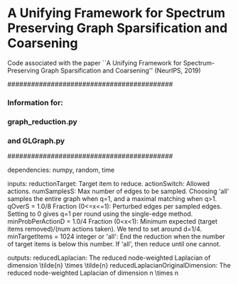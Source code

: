 # A Unifying Framework for Spectrum Preserving Graph Sparsification and Coarsening
Code associated with the paper ``A Unifying Framework for Spectrum-Preserving Graph Sparsification and Coarsening'' (NeurIPS, 2019)

##########################################
### Information for:
### 	graph_reduction.py
###		and GLGraph.py
##########################################

dependencies: numpy, random, time

inputs: 
	reductionTarget:			Target item to reduce.
	actionSwitch:				Allowed actions.
	numSamplesS:				Max number of edges to be sampled.  Choosing 'all' samples the entire graph when q=1, and a maximal matching when q>1.
	qOverS = 1.0/8				Fraction (0<=x<=1): Perturbed edges per sampled edges. Setting to 0 gives q=1 per 									round using the single-edge method.
	minProbPerActionD = 1.0/4	Fraction (0<x<1): 	Minimum expected (target items removed)/(num actions taken).
								We tend to set around d=1/4.
	minTargetItems = 1024		integer or 'all':	End the reduction when the number of target items is below this number.
								If 'all', then reduce until one cannot.

outputs:
	reducedLaplacian:			The reduced node-weighted Laplacian of dimension \tilde{n} \times \tilde{n}
	reducedLaplacianOriginalDimension:			The reduced node-weighted Laplacian of dimension n \times n

